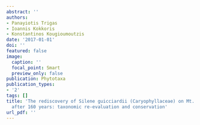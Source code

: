 ```yaml
---
abstract: ''
authors:
- Panayiotis Trigas
- Ioannis Kokkoris
- Konstantinos Kougioumoutzis
date: '2017-01-01'
doi: ''
featured: false
image:
  caption: ''
  focal_point: Smart
  preview_only: false
publication: Phytotaxa
publication_types:
- '2'
tags: []
title: 'The rediscovery of Silene guicciardii (Caryophyllaceae) on Mt. Parnassos (Greece)
  after 160 years: taxonomic re-evaluation and conservation'
url_pdf: ''
---
```

